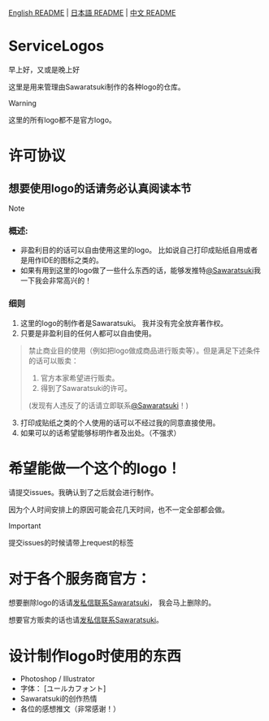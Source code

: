 [English README](README.md) | [日本語 README](README-ja.md) | [中文 README](README-zh.md)
# ServiceLogos
早上好，又或是晚上好

这里是用来管理由Sawaratsuki制作的各种logo的仓库。

> [!WARNING]
> 这里的所有logo都不是官方logo。

# 许可协议
## 想要使用logo的话请务必认真阅读本节
> [!NOTE]
> ### 概述:
> - 非盈利目的的话可以自由使用这里的logo。
>   比如说自己打印成贴纸自用或者是用作IDE的图标之类的。
> - 如果有用到这里的logo做了一些什么东西的话，能够发推特[@Sawaratsuki](https://x.com/sawaratsuki1004)我一下我会非常高兴的！

### 细则
1. 这里的logo的制作者是Sawaratsuki。 我并没有完全放弃著作权。
2. 只要是非盈利目的任何人都可以自由使用。
>  禁止商业目的使用（例如把logo做成商品进行贩卖等）。但是满足下述条件的话可以贩卖：
>  1. 官方本家希望进行贩卖。
>  2. 得到了Sawaratsuki的许可。
>    
> (发现有人违反了的话请立即联系[@Sawaratsuki](https://x.com/sawaratsuki1004)！)
3. 打印成贴纸之类的个人使用的话可以不经过我的同意直接使用。
4. 如果可以的话希望能够标明作者及出处。（不强求）


# 希望能做一个这个的logo！
请提交issues。我确认到了之后就会进行制作。

因为个人时间安排上的原因可能会花几天时间，也不一定全部都会做。
> [!IMPORTANT]  
提交issues的时候请带上request的标签

# 对于各个服务商官方：

想要删除logo的话请[发私信联系Sawaratsuki](https://x.com/sawaratsuki1004)， 我会马上删除的。

想要官方贩卖的话也请[发私信联系Sawaratsuki](https://x.com/sawaratsuki1004)。

# 设计制作logo时使用的东西
- Photoshop / Illustrator
- 字体： [ユールカフォント]
- Sawaratsuki的创作热情
- 各位的感想推文（非常感谢！）